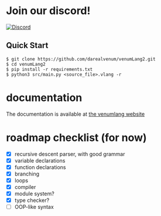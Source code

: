 # Join our discord!
[![Discord](https://badgen.net/badge/icon/discord?icon=discord&label)](https://discord.gg/WtXXdE2c3q)

## Quick Start
```shell
$ git clone https://github.com/darealvenum/venumLang2.git
$ cd venumLang2
$ pip install -r requirements.txt
$ python3 src/main.py <source_file>.vlang -r
```

# documentation
The documentation is available at [the venumlang website](https://darealvenum.github.io/)


# roadmap checklist (for now)
- [X] recursive descent parser, with good grammar
- [X] variable declarations
- [X] function declarations
- [X] branching
- [X] loops
- [X] compiler
- [X] module system?
- [X] type checker?
- [ ] OOP-like syntax